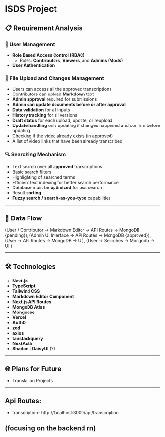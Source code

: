 # ISDS Project

## 📋 Requirement Analysis

### 👥 User Management
- **Role Based Access Control (RBAC)**
  - Roles: **Contributors**, **Viewers**, and **Admins (Mods)**
- **User Authentication**

### 📄 File Upload and Changes Management
- Users can access all the approved transcriptions
- Contributors can upload **Markdown** text
- **Admin approval** required for submissions
- **Admin can update documents before or after approval**
- **Data validation** for all inputs
- **History tracking** for all versions
- **Draft status** for each upload, update, or reupload
- **Update handling** only updating if changes happened and confirm before updating
- Checking if the video already exists (in  approved)
- A list of video links that have been already transcribed

### 🔍 Searching Mechanism
- Text search over all **approved** transcriptions
- Basic search filters
- Highlighting of searched terms
- Efficient text indexing for better search performance
- Database must be **optimized** for text search
- Result **sorting**
- **Fuzzy search / search-as-you-type** capabilities

---

## 🔁 Data Flow

(User / Contributor → Markdown Editor → API Routes → MongoDB {pending}),
(Admin UI Interface → API Routes → MongoDB {approved}),
(User → API Routes → MongoDB → UI),
(User → Searches → Mongodb → UI )



---

## 🛠️ Technologies

- **Next.js**
- **TypeScript**
- **Tailwind CSS**
- **Markdown Editor Component**
- **Next.js API Routes**
- **MongoDB Atlas**
- **Mongoose**
- **Vercel**
- **Auth0**
- **zod**
- **axios**
- **tanstackquery**
- **NextAuth**
- **Shadcn** | **DaisyUI** (?)

---

## 🌐 Plans for Future
- Translation Projects

---

## Api Routes:
- transcription- http://localhost:3000/api/transcription

## (focusing on the backend rn)
